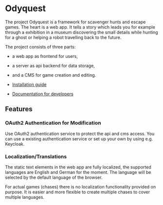 # Odyquest

The project Odyquest is a framework for scavenger hunts and escape games.
The heart is a web app.
It tells a story which leads you for example through a exhibition in a museum discovering the small details
while hunting for a ghost or helping a robot travelling back to the future.

The project consists of three parts:

* a web app as frontend for users,
* a server as api backend for data storage,
* and a CMS for game creation and editing.

* [Installation guide](documentation/installation.md)
* [Documentation for developers](documentation/development.md)

## Features

### OAuth2 Authentication for Modification

Use OAuth2 authentication service to protect the api and cms access.
You can use a existing authentication service or set up your own by using e.g. Keycloak.

### Localization/Translations

The static text elements in the web app are fully localized, the supported languages are English and German for the moment.
The language will be selected by the default language of the browser.

For actual games (chases) there is no localization functionality provided on purpose.
It is easier and more flexible to create multiple chases to cover multiple languages.

